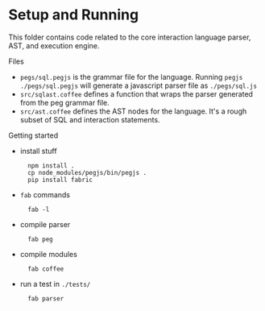 # Setup and Running

This folder contains code related to the core interaction language parser, AST, and execution engine.

Files

* `pegs/sql.pegjs` is the grammar file for the language.
   Running `pegjs ./pegs/sql.pegjs` will generate a javascript parser file as `./pegs/sql.js`
* `src/sqlast.coffee` defines a function that wraps the parser generated from the peg grammar file.
* `src/ast.coffee` defines the AST nodes for the language.  It's a rough subset of SQL and interaction statements.

Getting started

* install stuff

        npm install .
        cp node_modules/pegjs/bin/pegjs .
        pip install fabric


* `fab` commands

        fab -l

* compile parser

        fab peg

* compile modules

        fab coffee

* run a test in `./tests/`

        fab parser
